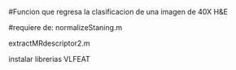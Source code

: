 #Funcion que regresa la clasificacion de una imagen de 40X H&E

#requiere de:
normalizeStaning.m 

extractMRdescriptor2.m

instalar librerias VLFEAT
